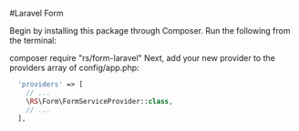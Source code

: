 #Laravel Form

Begin by installing this package through Composer. Run the following from the terminal:

composer require "rs/form-laravel"
Next, add your new provider to the providers array of config/app.php:

```php
  'providers' => [
    // ...
    \RS\Form\FormServiceProvider::class,
    // ...
  ],
  
```

